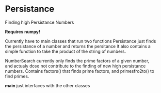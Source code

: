 # Persistance
Finding high Persistance Numbers

**Requires numpy!**


Currently have to main classes that run two functions
Persistance just finds the persistance of a number and returns the persitance
  It also contains a simple function to take the product of the string of numbers.

NumberSearch currently only finds the prime factors of a given number, and actualy dose not contribute to the finding of new high persistance numbers.
  Contains factors() that finds prime factors, and primesfro2to() to find primes.
  
__main__ just interfaces with the other classes
